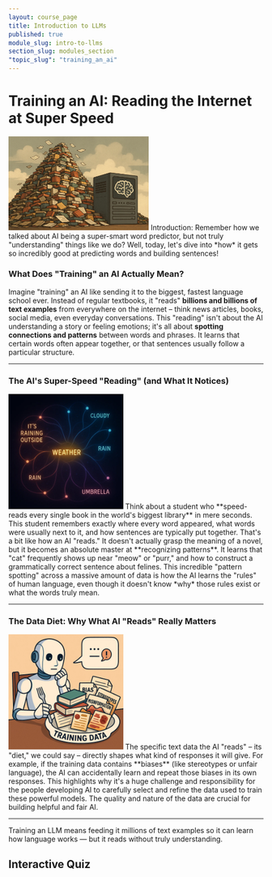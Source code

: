 ```yaml
---
layout: course_page
title: Introduction to LLMs
published: true
module_slug: intro-to-llms
section_slug: modules_section
"topic_slug": "training_an_ai"
---
```


# Training an AI: Reading the Internet at Super Speed


<img src="../images/llm_vast_inputs_have_gone_in.webp" alt="Descriptive Alt Text" width="55%" class="float-left-image">
Introduction: Remember how we talked about AI being a super-smart word predictor, but not truly "understanding" things like we do? Well, today, let's dive into *how* it gets so incredibly good at predicting words and building sentences!



### What Does "Training" an AI Actually Mean?

Imagine "training" an AI like sending it to the biggest, fastest language school ever. Instead of regular textbooks, it "reads" **billions and billions of text examples** from everywhere on the internet – think news articles, books, social media, even everyday conversations. This "reading" isn't about the AI understanding a story or feeling emotions; it's all about **spotting connections and patterns** between words and phrases. It learns that certain words often appear together, or that sentences usually follow a particular structure.

---

### The AI's Super-Speed "Reading" (and What It Notices)
<img src="../images/word_phrases_relationship.webp" alt="Descriptive Alt Text" width="45%" class="float-right-image">
Think about a student who **speed-reads every single book in the world's biggest library** in mere seconds. This student remembers exactly where every word appeared, what words were usually next to it, and how sentences are typically put together. That's a bit like how an AI "reads." It doesn't actually grasp the meaning of a novel, but it becomes an absolute master at **recognizing patterns**. It learns that "cat" frequently shows up near "meow" or "purr," and how to construct a grammatically correct sentence about felines. This incredible "pattern spotting" across a massive amount of data is how the AI learns the "rules" of human language, even though it doesn't know *why* those rules exist or what the words truly mean.

---

### The Data Diet: Why What AI "Reads" Really Matters

<img src="../images/training_data_diet.webp" alt="Descriptive Alt Text" width="45%" class="float-left-image">
The specific text data the AI "reads" – its "diet," we could say – directly shapes what kind of responses it will give. For example, if the training data contains **biases** (like stereotypes or unfair language), the AI can accidentally learn and repeat those biases in its own responses. This highlights why it's a huge challenge and responsibility for the people developing AI to carefully select and refine the data used to train these powerful models. The quality and nature of the data are crucial for building helpful and fair AI.
<div style="clear: both;"></div>

---

Training an LLM means feeding it millions of text examples so it can learn how language works — but it reads without truly understanding.

## Interactive Quiz

<!-- Question 1 -->
<div class="quiz" data-quiz-id="pop_quiz_llm1"></div>

<!-- Question 2 -->
<div class="quiz" data-quiz-id="pop_quiz_llm2"></div>

<!-- Question 3 -->
<div class="quiz" data-quiz-id="pop_quiz_llm3"></div>
